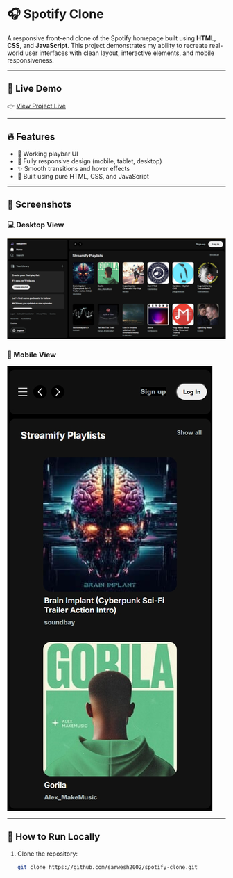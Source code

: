 # 🎧 Spotify Clone

A responsive front-end clone of the Spotify homepage built using **HTML**, **CSS**, and **JavaScript**. This project demonstrates my ability to recreate real-world user interfaces with clean layout, interactive elements, and mobile responsiveness.

---

## 🔗 Live Demo

👉 [View Project Live](https://sarwesh2002.github.io/spotify-clone/)

---

## 🔥 Features

- 🎵 Working playbar UI
- 📱 Fully responsive design (mobile, tablet, desktop)
- ✨ Smooth transitions and hover effects
- 🧠 Built using pure HTML, CSS, and JavaScript

---

## 📸 Screenshots

### 💻 Desktop View

![Desktop Screenshot](./screenshots/desktop.png)

### 📱 Mobile View

![Mobile Screenshot](./screenshots/mobile.png)

---

## 🚀 How to Run Locally

1. Clone the repository:
   ```bash
   git clone https://github.com/sarwesh2002/spotify-clone.git
